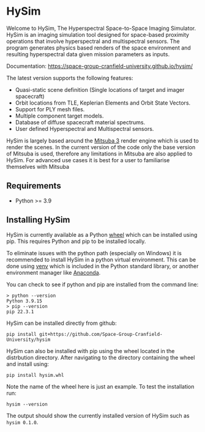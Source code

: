 # HySim

Welcome to HySim, The Hyperspectral Space-to-Space Imaging Simulator. HySim is an imaging simulation tool designed for space-based proximity operations that involve hyperspectral and multispectral sensors. The program generates physics based renders of the space environment and resulting hyperspectral data given mission parameters as inputs.

Documentation: <https://space-group-cranfield-university.github.io/hysim/>

The latest version supports the following features:

- Quasi-static scene definition (Single locations of target and imager spacecraft)
- Orbit locations from TLE, Keplerian Elements and Orbit State Vectors.
- Support for PLY mesh files.
- Multiple component target models.
- Database of diffuse spacecraft material spectrums.
- User defined Hyperspectral and Multispectral sensors.

HySim is largely based around the [Mitsuba 3](https://mitsuba.readthedocs.io/en/stable/#) render engine which is used to render the scenes. In the current version of the code only the base version of Mitsuba is used, therefore any limitations in Mitsuba are also applied to HySim. For advanced use cases it is best for a user to familiarise themselves with Mitsuba

## Requirements
- Python >= 3.9

## Installing HySim

HySim is currently available as a Python [wheel](https://pypi.org/project/wheel/) which can be installed using pip. This requires Python and pip to be installed locally.

To eliminate issues with the python path (especially on Windows) it is recommended to install HySim in a python virtual environment. This can be done using [venv](https://docs.python.org/3/tutorial/venv.html) which is included in the Python standard library, or another environment manager like [Anaconda](https://www.anaconda.com/).

You can check to see if python and pip are installed from the command line:

```console
> python --version
Python 3.9.15
> pip --version
pip 22.3.1

```
HySim can be installed directly from github:

```console
pip install git+https://github.com/Space-Group-Cranfield-University/hysim
```

HySim can also be installed with pip using the wheel located in the distrbution directory. After navigating to the directory containing the wheel and install using:

```console
pip install hysim.whl
```
Note the name of the wheel here is just an example. To test the installation run:

```console
hysim --version
```
The output should show the currently installed version of HySim such as ```hysim 0.1.0```.
